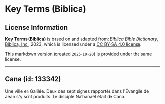# Key Terms (Biblica)

## License Information

**Key Terms (Biblica)** is based on and adapted from: _Biblica Bible Dictionary_, [Biblica, Inc.](https://www.biblica.com/), 2023, which is licensed under a [CC BY-SA 4.0 license](https://creativecommons.org/licenses/by-sa/4.0/legalcode.en).

This markdown version (created `2025-10-20`) is provided under the same license.



--------------------------------

## Cana (id: 133342)

Une ville en Galilée. Deux des sept signes rapportés dans l'Évangile de Jean s'y sont produits. Le disciple Nathanaël était de Cana.


